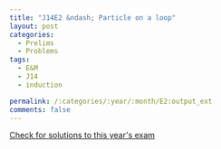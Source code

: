 ```yaml
---
title: "J14E2 &ndash; Particle on a loop"
layout: post
categories:
  - Prelims
  - Problems
tags:
  - E&M
  - J14
  - induction

permalink: /:categories/:year/:month/E2:output_ext
comments: false
---
```

<object data="2014J2E.pdf" type="application/pdf" width="100%" height="500"></object>
<div class="message"><a href='https://princetonprelim.com/prelim/32/'>Check for solutions to this year's exam</a></div>